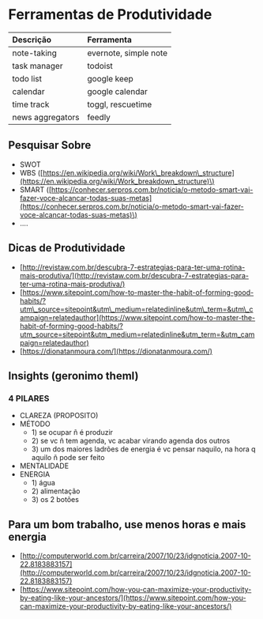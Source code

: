 # Ferramentas de Produtividade

| Descrição | Ferramenta |
| :--- | :--- |
| note-taking | evernote, simple note |
| task manager | todoist |
| todo list | google keep |
| calendar | google calendar |
| time track | toggl, rescuetime |
| news aggregators | feedly   |

## Pesquisar Sobre

* SWOT
* WBS \([https://en.wikipedia.org/wiki/Work\_breakdown\_structure](https://en.wikipedia.org/wiki/Work_breakdown_structure)\)
* SMART \([https://conhecer.serpros.com.br/noticia/o-metodo-smart-vai-fazer-voce-alcancar-todas-suas-metas](https://conhecer.serpros.com.br/noticia/o-metodo-smart-vai-fazer-voce-alcancar-todas-suas-metas)\)
* ....

## Dicas de Produtividade

* [http://revistaw.com.br/descubra-7-estrategias-para-ter-uma-rotina-mais-produtiva/](http://revistaw.com.br/descubra-7-estrategias-para-ter-uma-rotina-mais-produtiva/)
* [https://www.sitepoint.com/how-to-master-the-habit-of-forming-good-habits/?utm\_source=sitepoint&utm\_medium=relatedinline&utm\_term=&utm\_campaign=relatedauthor](https://www.sitepoint.com/how-to-master-the-habit-of-forming-good-habits/?utm_source=sitepoint&utm_medium=relatedinline&utm_term=&utm_campaign=relatedauthor)
* [https://dionatanmoura.com/](https://dionatanmoura.com/)

## Insights \(geronimo theml\)

### 4 PILARES

* CLAREZA \(PROPOSITO\)
* MÉTODO
  * 1\) se ocupar ñ é produzir
  * 2\) se vc ñ tem agenda, vc acabar virando agenda dos outros
  * 3\) um dos maiores ladrões de energia é vc pensar naquilo, na hora q aquilo ñ pode ser feito
* MENTALIDADE
* ENERGIA
  * 1\) água
  * 2\) alimentação
  * 3\) os 2 botões

## Para um bom trabalho, use menos horas e mais energia

* [http://computerworld.com.br/carreira/2007/10/23/idgnoticia.2007-10-22.8183883157](http://computerworld.com.br/carreira/2007/10/23/idgnoticia.2007-10-22.8183883157)
* [https://www.sitepoint.com/how-you-can-maximize-your-productivity-by-eating-like-your-ancestors/](https://www.sitepoint.com/how-you-can-maximize-your-productivity-by-eating-like-your-ancestors/)

